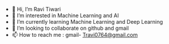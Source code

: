 - 👋 Hi, I’m Ravi Tiwari
- 👀 I’m interested in Machine Learning and AI
- 🌱 I’m currently learning Machine Learning and Deep Learning
- 💞️ I’m looking to collaborate on github and gmail
- 📫 How to reach me : gmail- Travi0764@gmail.com

<!---
travi0764/travi0764 is a ✨ special ✨ repository because its `README.md` (this file) appears on your GitHub profile.
You can click the Preview link to take a look at your changes.
--->
